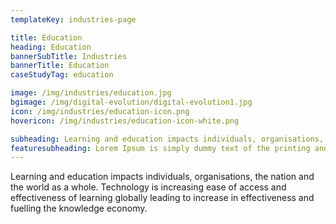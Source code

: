 ```yaml
---
templateKey: industries-page

title: Education
heading: Education
bannerSubTitle: Industries
bannerTitle: Education
caseStudyTag: education

image: /img/industries/education.jpg
bgimage: /img/digital-evolution/digital-evolution1.jpg
icon: /img/industries/education-icon.png
hovericon: /img/industries/education-icon-white.png

subheading: Learning and education impacts individuals, organisations, the nation and the world as a whole. Technology is increasing ease of access and effectiveness of learning globally leading to increase in effectiveness and fuelling the knowledge economy.
featuresubheading: Lorem Ipsum is simply dummy text of the printing and typesetting industry. Lorem Ipsum has been the industry's standard dummy text
---
```


Learning and education impacts individuals, organisations, the nation and the world as a whole. Technology is increasing ease of access and effectiveness of learning globally leading to increase in effectiveness and fuelling the knowledge economy.
